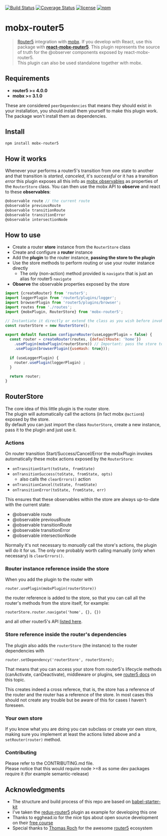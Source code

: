 [![Build Status](https://travis-ci.org/LeonardoGentile/mobx-router5.svg?branch=master)](https://travis-ci.org/LeonardoGentile/mobx-router5)
[![Coverage Status](https://coveralls.io/repos/github/LeonardoGentile/mobx-router5/badge.svg?branch=master)](https://coveralls.io/github/LeonardoGentile/mobx-router5?branch=master)
[![license](https://img.shields.io/github/license/LeonardoGentile/mobx-router5.svg)](https://github.com/LeonardoGentile/mobx-router5/blob/master/LICENSE.txt)
[![npm](https://img.shields.io/npm/v/mobx-router5.svg)](https://www.npmjs.com/package/mobx-router5)


# mobx-router5

> [Router5](http://router5.github.io/) integration with [mobx](https://mobx.js.org/). If you develop with React, use this package with __[react-mobx-router5](https://github.com/LeonardoGentile/react-mobx-router5)__. This plugin represents the source of truth for the @observer components exposed by react-mobx-router5.  
This plugin can also be used standalone together with mobx. 

## Requirements

- __router5 >= 4.0.0__
- __mobx >= 3.1.0__
 
These are considered `peerDependencies` that means they should exist in your installation, you should install them yourself to make this plugin work. The package won't install them as dependencies. 

## Install

```bash
npm install mobx-router5
```


## How it works
Whenever your performs a router5's transition from one state to another and that transition is *started*, *canceled*, it's *successful* or it has a transition *error* this plugin exposes all this info as [mobx observables](https://mobx.js.org/refguide/observable.html) as properties of the `RouterStore` class. You can then use the mobx API to **observe** and react to these **observables**:

```javascript
@observable route // the current route
@observable previousRoute
@observable transitionRoute
@observable transitionError
@observable intersectionNode

```


## How to use

- Create a router **store** instance from the `RouterStore` class 
- Create and configure a **router** instance
- Add the **plugin** to the router instance, **passing the store to the plugin**
- Use the store methods to perform routing or use your router instance directly
  - The only (non-action) method provided is `navigate` that is just an alias for router5 `navigate`
- **Observe** the observable properties exposed by the store 

```javascript
import {createRouter} from 'router5';
import loggerPlugin from 'router5/plugins/logger'; 
import browserPlugin from 'router5/plugins/browser';
import routes from './routes';
import {mobxPlugin, RouterStore} from 'mobx-router5';

// Instantiate it directly or extend the class as you wish before invoking new
const routerStore = new RouterStore();
  
export default function configureRouter(useLoggerPlugin = false) {
  const router = createRouter(routes, {defaultRoute: 'home'})
    .usePlugin(mobxPlugin(routerStore)) // Important: pass the store to the plugin!
    .usePlugin(browserPlugin({useHash: true}));
  
  if (useLoggerPlugin) {
    router.usePlugin(loggerPlugin) ;
  }
  
  return router;
}
```

## RouterStore

The core idea of this little plugin is the router store.    
The plugin will automatically call the actions (in fact mobx `@action`s) exposed by the store.  
By default you can just import the class `RouterStore`, create a new instance, pass it to the plugin and just use it.


### Actions
On router transition Start/Success/Cancel/Error the mobxPlugin invokes automatically these mobx actions exposed by the `RouterStore`:

- `onTransitionStart(toState, fromState)`
- `onTransitionSuccess(toState, fromState, opts)`
  - also calls the `clearErrors()` action 
- `onTransitionCancel(toState, fromState)` 
- `onTransitionError(toState, fromState, err)`

This ensures that these observables within the store are always up-to-date with the current state:

- @observable route 
- @observable previousRoute
- @observable transitionRoute
- @observable transitionError
- @observable intersectionNode

Normally it's not necessary to *manually* call the store's actions, the plugin will do it for us. The only one probably worth calling manually (only when necessary) is `clearErrors()`.

### Router instance reference inside the store

When you add the plugin to the router with 

```
router.usePlugin(mobxPlugin(routerStore))
``` 

the router reference is added to the store, so that you can call all the router's methods from the store itself, for example:   

```
routerStore.router.navigate('home', {}, {})
``` 
and all other router5's API [listed here](http://router5.github.io/docs/api-reference.html).

### Store reference inside the router's dependencies
The plugin also adds the `routerStore` (the instance) to the router dependencies with 

```
router.setDependency('routerStore', routerStore);
```   
That means that you can access your store from router5's lifecycle methods (canActivate, canDeactivate), middleware or plugins, see [router5 docs](http://router5.github.io/docs/injectables.html) on this topic.

This creates indeed a cross referece, that is, the store has a reference of the router and the router has a reference of the store. In most cases this should not create any trouble but be aware of this for cases I haven't foreseen.

### Your own store
If you know what you are doing you can subclass or create yor own store, making sure you implement at least the actions listed above and a `setRouter(router)` method.

### Contributing
Please refer to the CONTRIBUTING.md file.  
Please notice that this would require node >=8 as some dev packages require it (for example semantic-release) 

## Acknowledgments

- The structure and build process of this repo are based on [babel-starter-kit](https://github.com/kriasoft/babel-starter-kit)   
- I've taken the [redux-router5](https://github.com/router5/redux-router5) plugin as example for developing this one
- Thanks to egghead.io for the nice tips about open source development on their [free course](https://egghead.io/courses/how-to-contribute-to-an-open-source-project-on-github) 
- Special thanks to [Thomas Roch](https://github.com/troch) for the awesome [router5](https://github.com/router5/router5) ecosystem
 

